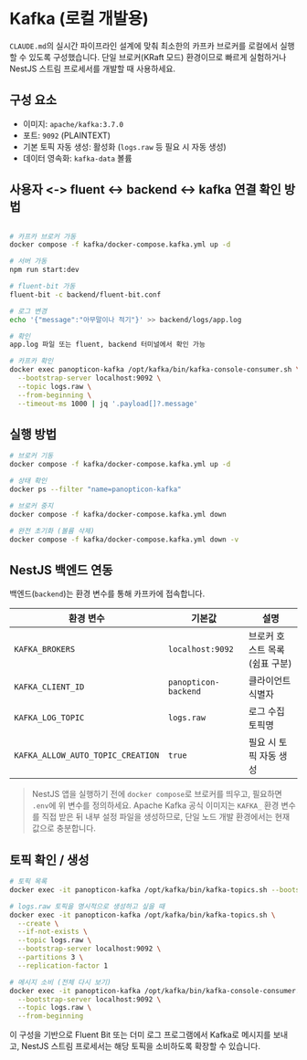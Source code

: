 # Kafka (로컬 개발용)

`CLAUDE.md`의 실시간 파이프라인 설계에 맞춰 최소한의 카프카 브로커를 로컬에서 실행할 수 있도록 구성했습니다. 단일 브로커(KRaft 모드) 환경이므로 빠르게 실험하거나 NestJS 스트림 프로세서를 개발할 때 사용하세요.

## 구성 요소

- 이미지: `apache/kafka:3.7.0`
- 포트: `9092` (PLAINTEXT)
- 기본 토픽 자동 생성: 활성화 (`logs.raw` 등 필요 시 자동 생성)
- 데이터 영속화: `kafka-data` 볼륨

## 사용자 <-> fluent <-> backend <-> kafka 연결 확인 방법

```bash

# 카프카 브로커 가동
docker compose -f kafka/docker-compose.kafka.yml up -d

# 서버 가동
npm run start:dev

# fluent-bit 가동
fluent-bit -c backend/fluent-bit.conf

# 로그 변경
echo '{"message":"아무말이나 적기"}' >> backend/logs/app.log

# 확인
app.log 파일 또는 fluent, backend 터미널에서 확인 가능

# 카프카 확인
docker exec panopticon-kafka /opt/kafka/bin/kafka-console-consumer.sh \
  --bootstrap-server localhost:9092 \
  --topic logs.raw \
  --from-beginning \
  --timeout-ms 1000 | jq '.payload[]?.message'


```

## 실행 방법

```bash
# 브로커 기동
docker compose -f kafka/docker-compose.kafka.yml up -d

# 상태 확인
docker ps --filter "name=panopticon-kafka"

# 브로커 중지
docker compose -f kafka/docker-compose.kafka.yml down

# 완전 초기화 (볼륨 삭제)
docker compose -f kafka/docker-compose.kafka.yml down -v
```

## NestJS 백엔드 연동

백엔드(`backend`)는 환경 변수를 통해 카프카에 접속합니다.

| 환경 변수                         | 기본값               | 설명                          |
| --------------------------------- | -------------------- | ----------------------------- |
| `KAFKA_BROKERS`                   | `localhost:9092`     | 브로커 호스트 목록(쉼표 구분) |
| `KAFKA_CLIENT_ID`                 | `panopticon-backend` | 클라이언트 식별자             |
| `KAFKA_LOG_TOPIC`                 | `logs.raw`           | 로그 수집 토픽명              |
| `KAFKA_ALLOW_AUTO_TOPIC_CREATION` | `true`               | 필요 시 토픽 자동 생성        |

> NestJS 앱을 실행하기 전에 `docker compose`로 브로커를 띄우고, 필요하면 `.env`에 위 변수를 정의하세요. Apache Kafka 공식 이미지는 `KAFKA_` 환경 변수를 직접 받은 뒤 내부 설정 파일을 생성하므로, 단일 노드 개발 환경에서는 현재 값으로 충분합니다.

## 토픽 확인 / 생성

```bash
# 토픽 목록
docker exec -it panopticon-kafka /opt/kafka/bin/kafka-topics.sh --bootstrap-server localhost:9092 --list

# logs.raw 토픽을 명시적으로 생성하고 싶을 때
docker exec -it panopticon-kafka /opt/kafka/bin/kafka-topics.sh \
  --create \
  --if-not-exists \
  --topic logs.raw \
  --bootstrap-server localhost:9092 \
  --partitions 3 \
  --replication-factor 1
```

```bash
# 메시지 소비 (전체 다시 보기)
docker exec -it panopticon-kafka /opt/kafka/bin/kafka-console-consumer.sh \
  --bootstrap-server localhost:9092 \
  --topic logs.raw \
  --from-beginning
```

이 구성을 기반으로 Fluent Bit 또는 더미 로그 프로그램에서 Kafka로 메시지를 보내고, NestJS 스트림 프로세서는 해당 토픽을 소비하도록 확장할 수 있습니다.

